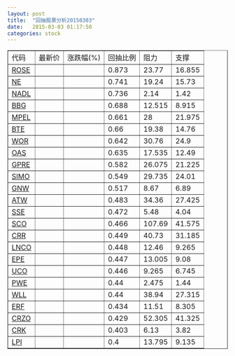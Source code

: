 ```yaml
---
layout: post
title:  "回抽股票分析20150303"
date:   2015-03-03 01:17:50
categories: stock
---
```

<script type="text/javascript">
var stockList = []
stockList.push('gb_rose');
stockList.push('gb_ne');
stockList.push('gb_nadl');
stockList.push('gb_bbg');
stockList.push('gb_mpel');
stockList.push('gb_bte');
stockList.push('gb_wor');
stockList.push('gb_oas');
stockList.push('gb_gpre');
stockList.push('gb_simo');
stockList.push('gb_gnw');
stockList.push('gb_atw');
stockList.push('gb_sse');
stockList.push('gb_sco');
stockList.push('gb_crr');
stockList.push('gb_lnco');
stockList.push('gb_epe');
stockList.push('gb_uco');
stockList.push('gb_pwe');
stockList.push('gb_wll');
stockList.push('gb_erf');
stockList.push('gb_crzo');
stockList.push('gb_crk');
stockList.push('gb_lpi');
</script>
<table border="1">
 <tr>
 <td>代码</td>
 <td>最新价</td>
 <td>涨跌幅(%)</td>
 <td>回抽比例</td>
 <td>阻力</td>
 <td>支撑</td>
</tr>
  <tr id="rose">
  <td><a href="http://stock.finance.sina.com.cn/usstock/quotes/ROSE.html" target="_blank">ROSE</a></td><td></td><td></td><td>0.873</td><td>23.77</td><td>16.855</td></tr>
  <tr id="ne">
  <td><a href="http://stock.finance.sina.com.cn/usstock/quotes/NE.html" target="_blank">NE</a></td><td></td><td></td><td>0.741</td><td>19.24</td><td>15.73</td></tr>
  <tr id="nadl">
  <td><a href="http://stock.finance.sina.com.cn/usstock/quotes/NADL.html" target="_blank">NADL</a></td><td></td><td></td><td>0.736</td><td>2.14</td><td>1.42</td></tr>
  <tr id="bbg">
  <td><a href="http://stock.finance.sina.com.cn/usstock/quotes/BBG.html" target="_blank">BBG</a></td><td></td><td></td><td>0.688</td><td>12.515</td><td>8.915</td></tr>
  <tr id="mpel">
  <td><a href="http://stock.finance.sina.com.cn/usstock/quotes/MPEL.html" target="_blank">MPEL</a></td><td></td><td></td><td>0.661</td><td>28</td><td>21.975</td></tr>
  <tr id="bte">
  <td><a href="http://stock.finance.sina.com.cn/usstock/quotes/BTE.html" target="_blank">BTE</a></td><td></td><td></td><td>0.66</td><td>19.38</td><td>14.76</td></tr>
  <tr id="wor">
  <td><a href="http://stock.finance.sina.com.cn/usstock/quotes/WOR.html" target="_blank">WOR</a></td><td></td><td></td><td>0.642</td><td>30.76</td><td>24.9</td></tr>
  <tr id="oas">
  <td><a href="http://stock.finance.sina.com.cn/usstock/quotes/OAS.html" target="_blank">OAS</a></td><td></td><td></td><td>0.635</td><td>17.535</td><td>12.49</td></tr>
  <tr id="gpre">
  <td><a href="http://stock.finance.sina.com.cn/usstock/quotes/GPRE.html" target="_blank">GPRE</a></td><td></td><td></td><td>0.582</td><td>26.075</td><td>21.225</td></tr>
  <tr id="simo">
  <td><a href="http://stock.finance.sina.com.cn/usstock/quotes/SIMO.html" target="_blank">SIMO</a></td><td></td><td></td><td>0.549</td><td>29.735</td><td>24.01</td></tr>
  <tr id="gnw">
  <td><a href="http://stock.finance.sina.com.cn/usstock/quotes/GNW.html" target="_blank">GNW</a></td><td></td><td></td><td>0.517</td><td>8.67</td><td>6.89</td></tr>
  <tr id="atw">
  <td><a href="http://stock.finance.sina.com.cn/usstock/quotes/ATW.html" target="_blank">ATW</a></td><td></td><td></td><td>0.483</td><td>34.36</td><td>27.425</td></tr>
  <tr id="sse">
  <td><a href="http://stock.finance.sina.com.cn/usstock/quotes/SSE.html" target="_blank">SSE</a></td><td></td><td></td><td>0.472</td><td>5.48</td><td>4.04</td></tr>
  <tr id="sco">
  <td><a href="http://stock.finance.sina.com.cn/usstock/quotes/SCO.html" target="_blank">SCO</a></td><td></td><td></td><td>0.466</td><td>107.69</td><td>41.575</td></tr>
  <tr id="crr">
  <td><a href="http://stock.finance.sina.com.cn/usstock/quotes/CRR.html" target="_blank">CRR</a></td><td></td><td></td><td>0.449</td><td>40.73</td><td>31.185</td></tr>
  <tr id="lnco">
  <td><a href="http://stock.finance.sina.com.cn/usstock/quotes/LNCO.html" target="_blank">LNCO</a></td><td></td><td></td><td>0.448</td><td>12.46</td><td>9.265</td></tr>
  <tr id="epe">
  <td><a href="http://stock.finance.sina.com.cn/usstock/quotes/EPE.html" target="_blank">EPE</a></td><td></td><td></td><td>0.447</td><td>13.005</td><td>9.08</td></tr>
  <tr id="uco">
  <td><a href="http://stock.finance.sina.com.cn/usstock/quotes/UCO.html" target="_blank">UCO</a></td><td></td><td></td><td>0.446</td><td>9.265</td><td>6.745</td></tr>
  <tr id="pwe">
  <td><a href="http://stock.finance.sina.com.cn/usstock/quotes/PWE.html" target="_blank">PWE</a></td><td></td><td></td><td>0.44</td><td>2.475</td><td>1.44</td></tr>
  <tr id="wll">
  <td><a href="http://stock.finance.sina.com.cn/usstock/quotes/WLL.html" target="_blank">WLL</a></td><td></td><td></td><td>0.44</td><td>38.94</td><td>27.315</td></tr>
  <tr id="erf">
  <td><a href="http://stock.finance.sina.com.cn/usstock/quotes/ERF.html" target="_blank">ERF</a></td><td></td><td></td><td>0.434</td><td>11.51</td><td>8.305</td></tr>
  <tr id="crzo">
  <td><a href="http://stock.finance.sina.com.cn/usstock/quotes/CRZO.html" target="_blank">CRZO</a></td><td></td><td></td><td>0.429</td><td>52.305</td><td>41.325</td></tr>
  <tr id="crk">
  <td><a href="http://stock.finance.sina.com.cn/usstock/quotes/CRK.html" target="_blank">CRK</a></td><td></td><td></td><td>0.403</td><td>6.13</td><td>3.82</td></tr>
  <tr id="lpi">
  <td><a href="http://stock.finance.sina.com.cn/usstock/quotes/LPI.html" target="_blank">LPI</a></td><td></td><td></td><td>0.4</td><td>13.795</td><td>9.135</td></tr>
</table>
